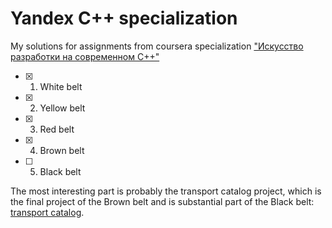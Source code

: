 # Yandex C++ specialization

My solutions for assignments from coursera specialization ["Искусство разработки на современном C++"](https://www.coursera.org/specializations/c-plus-plus-modern-development)

- [x] 1. White belt
- [x] 2. Yellow belt
- [x] 3. Red belt
- [x] 4. Brown belt
- [ ] 5. Black belt

The most interesting part is probably the transport catalog project, which is the final project of the Brown belt and is substantial part of the Black belt: [transport catalog](https://github.com/poanse/coursera-yandex-cpp/tree/master/project_transport_catalog).
